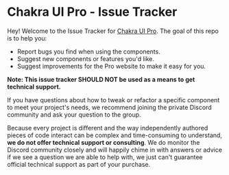 # Chakra UI Pro - Issue Tracker

Hey! Welcome to the Issue Tracker for [Chakra UI Pro](https://pro.chakra-ui.com). The goal of this repo is to help you:

- Report bugs you find when using the components.
- Suggest new components or features you'd like.
- Suggest improvements for the Pro website to make it easy for you.

**Note: This issue tracker SHOULD NOT be used as a means to get technical support.**

If you have questions about how to tweak or refactor a specific component to meet your project's needs, we recommend joining the private Discord community and ask your question to the group.

Because every project is different and the way independently authored pieces of code interact can be complex and time-consuming to understand, **we do not offer technical support or consulting**. We do monitor the Discord community closely and will happily chime in with answers or advice if we see a question we are able to help with, we just can't guarantee official technical support as part of your purchase.
